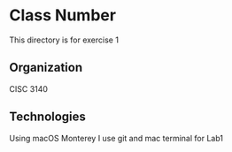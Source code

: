 # Class Number
This directory is for exercise 1
## Organization
CISC 3140
## Technologies
Using macOS Monterey
I use git and mac terminal for Lab1

